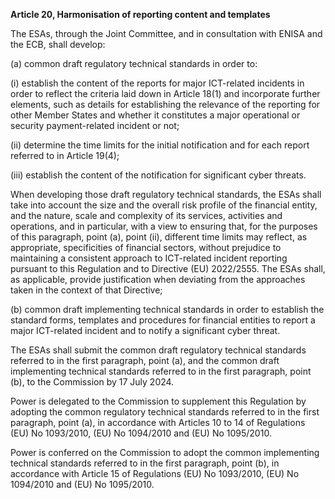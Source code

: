 **Article 20, Harmonisation of reporting content and templates**

  


The ESAs, through the Joint Committee, and in consultation with ENISA and the ECB, shall develop:

(a) common draft regulatory technical standards in order to:

(i) establish the content of the reports for major ICT-related incidents in order to reflect the criteria laid down in Article 18(1) and incorporate further elements, such as details for establishing the relevance of the reporting for other Member States and whether it constitutes a major operational or security payment-related incident or not;

(ii) determine the time limits for the initial notification and for each report referred to in Article 19(4);

(iii) establish the content of the notification for significant cyber threats.

When developing those draft regulatory technical standards, the ESAs shall take into account the size and the overall risk profile of the financial entity, and the nature, scale and complexity of its services, activities and operations, and in particular, with a view to ensuring that, for the purposes of this paragraph, point (a), point (ii), different time limits may reflect, as appropriate, specificities of financial sectors, without prejudice to maintaining a consistent approach to ICT-related incident reporting pursuant to this Regulation and to Directive (EU) 2022/2555. The ESAs shall, as applicable, provide justification when deviating from the approaches taken in the context of that Directive;

  


(b) common draft implementing technical standards in order to establish the standard forms, templates and procedures for financial entities to report a major ICT-related incident and to notify a significant cyber threat.

  


The ESAs shall submit the common draft regulatory technical standards referred to in the first paragraph, point (a), and the common draft implementing technical standards referred to in the first paragraph, point (b), to the Commission by 17 July 2024.

Power is delegated to the Commission to supplement this Regulation by adopting the common regulatory technical standards referred to in the first paragraph, point (a), in accordance with Articles 10 to 14 of Regulations (EU) No 1093/2010, (EU) No 1094/2010 and (EU) No 1095/2010.

Power is conferred on the Commission to adopt the common implementing technical standards referred to in the first paragraph, point (b), in accordance with Article 15 of Regulations (EU) No 1093/2010, (EU) No 1094/2010 and (EU) No 1095/2010.